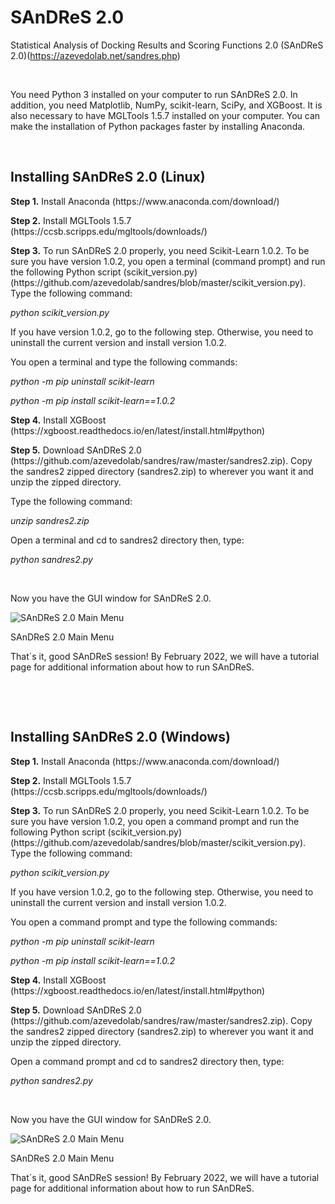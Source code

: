 # SAnDReS 2.0
Statistical Analysis of Docking Results and Scoring Functions 2.0 (SAnDReS 2.0)(https://azevedolab.net/sandres.php)
<P>&nbsp;</P>
You need Python 3 installed on your computer to run SAnDReS 2.0. In addition, you need Matplotlib, NumPy, scikit-learn, SciPy, and XGBoost. It is also necessary to have MGLTools 1.5.7 installed on your computer. You can make the installation of Python packages faster by installing Anaconda. 
<P>&nbsp;</P>
<H2>Installing SAnDReS 2.0 (Linux)</H2>  
<P><B>Step 1.</B> Install Anaconda (https://www.anaconda.com/download/)</P>
<P><B>Step 2.</B> Install MGLTools 1.5.7 (https://ccsb.scripps.edu/mgltools/downloads/)</P>
<P><B>Step 3.</B> To run SAnDReS 2.0 properly, you need Scikit-Learn 1.0.2. To be sure you have version 1.0.2, you open a terminal (command prompt) and run the following Python script (scikit_version.py)(https://github.com/azevedolab/sandres/blob/master/scikit_version.py). Type the following command:
<P><I>python scikit_version.py</I></P>
  If you have version 1.0.2, go to the following step. Otherwise, you need to uninstall the current version and install version 1.0.2. 
<P>You open a terminal and type the following commands: 

  <I>python -m pip uninstall scikit-learn</I>

  <I>python -m pip install scikit-learn==1.0.2</I>
<P><B>Step 4.</B> Install XGBoost (https://xgboost.readthedocs.io/en/latest/install.html#python)</P>
<P><B>Step 5.</B> Download SAnDReS 2.0 (https://github.com/azevedolab/sandres/raw/master/sandres2.zip). Copy the sandres2 zipped directory (sandres2.zip) to wherever you want it and unzip the zipped directory. 
<P>Type the following command: 
 
 <I>unzip sandres2.zip</I></P>
<P>Open a terminal and cd to sandres2 directory then, type: 

  <I>python sandres2.py</I></P> 
<P>&nbsp;</P>
  <P>Now you have the GUI window for SAnDReS 2.0.</P>
  <img src="https://github.com/azevedolab/sandres/blob/e31a1a7524f27a448b58706599b861578794b57a/sandres_2_Linux_view_01.png", title="SAnDReS 2.0 Main Menu">
  
  SAnDReS 2.0 Main Menu</img>
<P>That´s it, good SAnDReS session! By February 2022, we will have a tutorial page for additional information about how to run SAnDReS.</P>
  <P>&nbsp;</P>
  <P>&nbsp;</P>
<H2>Installing SAnDReS 2.0 (Windows)</H2>  
<P><B>Step 1.</B> Install Anaconda (https://www.anaconda.com/download/)</P>
<P><B>Step 2.</B> Install MGLTools 1.5.7 (https://ccsb.scripps.edu/mgltools/downloads/)</P>
<P><B>Step 3.</B> To run SAnDReS 2.0 properly, you need Scikit-Learn 1.0.2. To be sure you have version 1.0.2, you open a command prompt and run the following Python script (scikit_version.py)(https://github.com/azevedolab/sandres/blob/master/scikit_version.py). Type the following command:
<P><I>python scikit_version.py</I></P>
  If you have version 1.0.2, go to the following step. Otherwise, you need to uninstall the current version and install version 1.0.2. 
<P>You open a command prompt and type the following commands: 

  <I>python -m pip uninstall scikit-learn</I>

  <I>python -m pip install scikit-learn==1.0.2</I>
<P><B>Step 4.</B> Install XGBoost (https://xgboost.readthedocs.io/en/latest/install.html#python)</P>
<P><B>Step 5.</B> Download SAnDReS 2.0 (https://github.com/azevedolab/sandres/raw/master/sandres2.zip). Copy the sandres2 zipped directory (sandres2.zip) to wherever you want it and unzip the zipped directory. 
<P>Open a command prompt and cd to sandres2 directory then, type: 

  <I>python sandres2.py</I></P> 
<P>&nbsp;</P>
  <P>Now you have the GUI window for SAnDReS 2.0.</P>
  <img src="https://github.com/azevedolab/sandres/blob/e31a1a7524f27a448b58706599b861578794b57a/sandres_2_Linux_view_01.png", title="SAnDReS 2.0 Main Menu">
  
  SAnDReS 2.0 Main Menu</img>
<P>That´s it, good SAnDReS session! By February 2022, we will have a tutorial page for additional information about how to run SAnDReS.</P>
